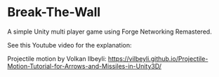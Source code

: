 # Break-The-Wall
A simple Unity multi player game using Forge Networking Remastered.




See this Youtube video for the explanation:

Projectile motion by Volkan Ilbeyli: https://vilbeyli.github.io/Projectile-Motion-Tutorial-for-Arrows-and-Missiles-in-Unity3D/
